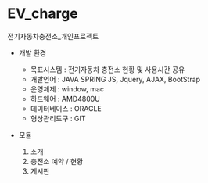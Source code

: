 # EV_charge

전기자동차충전소_개인프로젝트

+ 개발 환경
  + 목표시스템 : 전기자동차 충전소 현황 및 사용시간 공유
  + 개발언어 : JAVA SPRING
    JS, Jquery, AJAX, BootStrap
  + 운영체제 : window, mac
  + 하드웨어 : AMD4800U
  + 데이터베이스 : ORACLE
  + 형상관리도구 : GIT

+ 모듈
  1. 소개
  2. 충전소 예약 / 현황
  3. 게시판
